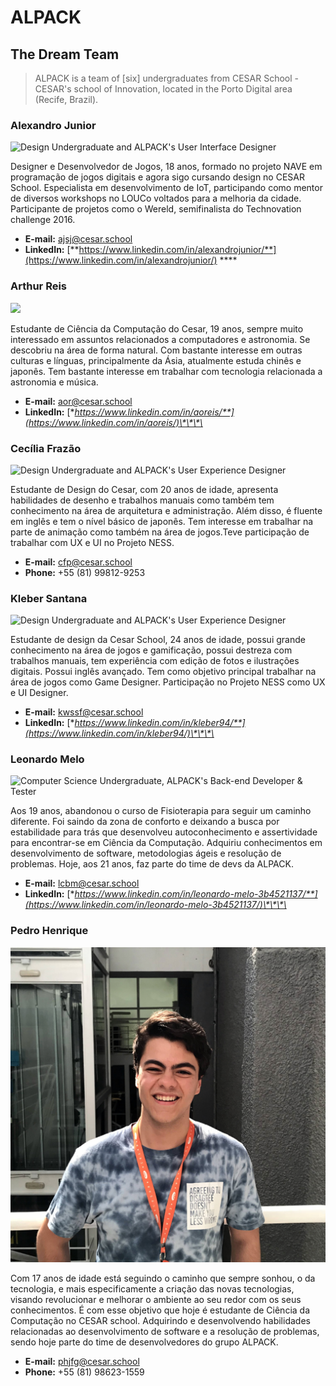 # ALPACK

## The Dream Team

> ALPACK is a team of \[six\] undergraduates from CESAR School - CESAR's school of Innovation, located in the Porto Digital area \(Recife, Brazil\).

### Alexandro Junior

![Design Undergraduate and ALPACK&apos;s User Interface Designer](.gitbook/assets/xandinho_oficial.png)

Designer e Desenvolvedor de Jogos, 18 anos, formado no projeto NAVE em programação de jogos digitais e agora sigo cursando design no CESAR School. Especialista em desenvolvimento de IoT, participando como mentor de diversos workshops no LOUCo voltados para a melhoria da cidade. Participante de projetos como o Wereld, semifinalista do Technovation challenge 2016.

* **E-mail:** ajsj@cesar.school
* **LinkedIn:** [**https://www.linkedin.com/in/alexandrojunior/**](https://www.linkedin.com/in/alexandrojunior/) ****

### **Arthur Reis**

![](.gitbook/assets/arthur_oficial.png)

Estudante de Ciência da Computação do Cesar, 19 anos, sempre muito interessado em assuntos relacionados a computadores e astronomia. Se descobriu na área de forma natural. Com bastante interesse em outras culturas e línguas, principalmente da Ásia, atualmente estuda chinês e japonês. Tem bastante interesse em trabalhar com tecnologia relacionada a astronomia e música.

* **E-mail:** aor@cesar.school
* **LinkedIn:** [**https://www.linkedin.com/in/aoreis/**](https://www.linkedin.com/in/aoreis/)\*\*\*\*

### **Cecília Frazão**

![Design Undergraduate and ALPACK&apos;s User Experience Designer](.gitbook/assets/cecilia_oficial.png)

Estudante de Design do Cesar, com 20 anos de idade, apresenta habilidades de desenho e trabalhos manuais como também tem conhecimento na área de arquitetura e administração. Além disso, é fluente em inglês e tem o nível básico de japonês. Tem interesse em trabalhar na parte de animação como também na área de jogos.Teve participação de trabalhar com UX e UI no Projeto NESS.  

* **E-mail:** cfp@cesar.school
* **Phone:**  +55 \(81\) 99812-9253

### **Kleber Santana**

![Design Undergraduate and ALPACK&apos;s User Experience Designer](.gitbook/assets/kleber_oficial.png)

Estudante de design da Cesar School, 24 anos de idade, possui grande conhecimento na área de jogos e gamificação, possui destreza com trabalhos manuais, tem experiência com edição de fotos e ilustrações digitais. Possui inglês avançado. Tem como objetivo principal trabalhar na área de jogos como Game Designer. Participação no Projeto NESS como UX e UI Designer.

* **E-mail:** kwssf@cesar.school
* **LinkedIn:** [**https://www.linkedin.com/in/kleber94/**](https://www.linkedin.com/in/kleber94/)\*\*\*\*

### **Leonardo Melo**

![ Computer Science Undergraduate, ALPACK&apos;s Back-end Developer &amp; Tester](.gitbook/assets/leonardo_oficial.png)

Aos 19 anos, abandonou o curso de Fisioterapia para seguir um caminho diferente. Foi saindo da zona de conforto e deixando a busca por estabilidade para trás que desenvolveu autoconhecimento e assertividade para encontrar-se em Ciência da Computação. Adquiriu conhecimentos em desenvolvimento de software, metodologias ágeis e resolução de problemas. Hoje, aos 21 anos, faz parte do time de devs da ALPACK.

* **E-mail:** lcbm@cesar.school
* **LinkedIn:** [**https://www.linkedin.com/in/leonardo-melo-3b4521137/**](https://www.linkedin.com/in/leonardo-melo-3b4521137/)\*\*\*\*

### **Pedro Henrique**

![ Computer Science Undergraduate, ALPACK&apos;s DevOps &amp; Front-end Developer](.gitbook/assets/bolinho_oficial.jpg)

Com 17 anos de idade está seguindo o caminho que sempre sonhou, o da tecnologia, e mais especificamente a criação das novas tecnologias, visando revolucionar e melhorar o ambiente ao seu redor com os seus conhecimentos. É com esse objetivo que hoje é estudante de Ciência da Computação no CESAR school. Adquirindo e desenvolvendo habilidades relacionadas ao desenvolvimento de software e a resolução de problemas, sendo hoje parte do time de desenvolvedores do grupo ALPACK.

* **E-mail:** phjfg@cesar.school
* **Phone:** +55 \(81\) 98623-1559

|  |
| :--- |


